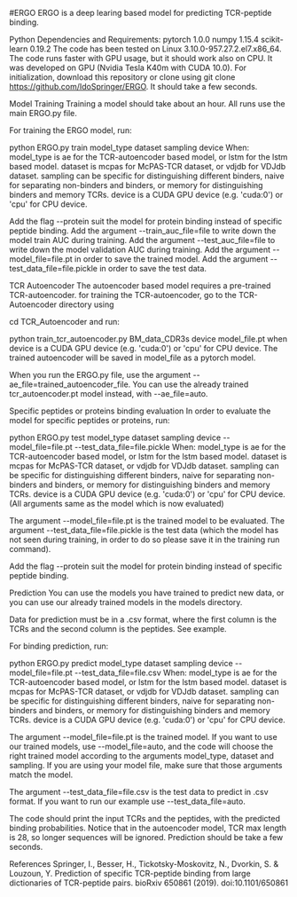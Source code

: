 #ERGO
ERGO is a deep learing based model for predicting TCR-peptide binding.

Python Dependencies and Requirements:
pytorch 1.0.0
numpy 1.15.4
scikit-learn 0.19.2
The code has been tested on Linux 3.10.0-957.27.2.el7.x86_64.
The code runs faster with GPU usage, but it should work also on CPU. It was developed on GPU (Nvidia Tesla K40m with CUDA 10.0).
For initialization, download this repository or clone using git clone https://github.com/IdoSpringer/ERGO. It should take a few seconds.

Model Training
Training a model should take about an hour. All runs use the main ERGO.py file.

For training the ERGO model, run:

python ERGO.py train model_type dataset sampling device 
When: model_type is ae for the TCR-autoencoder based model, or lstm for the lstm based model. dataset is mcpas for McPAS-TCR dataset, or vdjdb for VDJdb dataset. sampling can be specific for distinguishing different binders, naive for separating non-binders and binders, or memory for distinguishing binders and memory TCRs. device is a CUDA GPU device (e.g. 'cuda:0') or 'cpu' for CPU device.

Add the flag --protein suit the model for protein binding instead of specific peptide binding. Add the argument --train_auc_file=file to write down the model train AUC during training. Add the argument --test_auc_file=file to write down the model validation AUC during training. Add the argument --model_file=file.pt in order to save the trained model. Add the argument --test_data_file=file.pickle in order to save the test data.

TCR Autoencoder
The autoencoder based model requires a pre-trained TCR-autoencoder. for training the TCR-autoencoder, go to the TCR-Autoencoder directory using

cd TCR_Autoencoder
and run:

python train_tcr_autoencoder.py BM_data_CDR3s device model_file.pt
when device is a CUDA GPU device (e.g. 'cuda:0') or 'cpu' for CPU device. The trained autoencoder will be saved in model_file as a pytorch model.

When you run the ERGO.py file, use the argument --ae_file=trained_autoencoder_file. You can use the already trained tcr_autoencoder.pt model instead, with --ae_file=auto.

Specific peptides or proteins binding evaluation
In order to evaluate the model for specific peptides or proteins, run:

python ERGO.py test model_type dataset sampling device --model_file=file.pt --test_data_file=file.pickle
When: model_type is ae for the TCR-autoencoder based model, or lstm for the lstm based model. dataset is mcpas for McPAS-TCR dataset, or vdjdb for VDJdb dataset. sampling can be specific for distinguishing different binders, naive for separating non-binders and binders, or memory for distinguishing binders and memory TCRs. device is a CUDA GPU device (e.g. 'cuda:0') or 'cpu' for CPU device. (All arguments same as the model which is now evaluated)

The argument --model_file=file.pt is the trained model to be evaluated. The argument --test_data_file=file.pickle is the test data (which the model has not seen during training, in order to do so please save it in the training run command).

Add the flag --protein suit the model for protein binding instead of specific peptide binding.

Prediction
You can use the models you have trained to predict new data, or you can use our already trained models in the models directory.

Data for prediction must be in a .csv format, where the first column is the TCRs and the second column is the peptides. See example.

For binding prediction, run:

python ERGO.py predict model_type dataset sampling device --model_file=file.pt --test_data_file=file.csv
When: model_type is ae for the TCR-autoencoder based model, or lstm for the lstm based model. dataset is mcpas for McPAS-TCR dataset, or vdjdb for VDJdb dataset. sampling can be specific for distinguishing different binders, naive for separating non-binders and binders, or memory for distinguishing binders and memory TCRs. device is a CUDA GPU device (e.g. 'cuda:0') or 'cpu' for CPU device.

The argument --model_file=file.pt is the trained model. If you want to use our trained models, use --model_file=auto, and the code will choose the right trained model according to the arguments model_type, dataset and sampling. If you are using your model file, make sure that those arguments match the model.

The argument --test_data_file=file.csv is the test data to predict in .csv format. If you want to run our example use --test_data_file=auto.

The code should print the input TCRs and the peptides, with the predicted binding probabilities. Notice that in the autoencoder model, TCR max length is 28, so longer sequences will be ignored. Prediction should be take a few seconds.

References
Springer, I., Besser, H., Tickotsky-Moskovitz, N., Dvorkin, S. & Louzoun, Y. Prediction of specific TCR-peptide binding from large dictionaries of TCR-peptide pairs. bioRxiv 650861 (2019). doi:10.1101/650861
